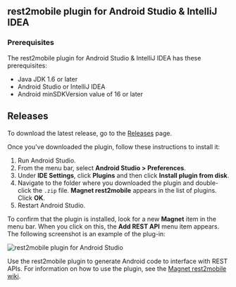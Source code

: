 ## rest2mobile plugin for Android Studio & IntelliJ IDEA

### Prerequisites
The rest2mobile plugin for Android Studio & IntelliJ IDEA has these prerequisites:

* Java JDK 1.6 or later
* Android Studio or IntelliJ IDEA
* Android minSDKVersion value of 16 or later

## Releases

To download the latest release, go to the [Releases](https://github.com/magnetsystems/r2m-plugin-android/releases) page.

Once you've downloaded the plugin, follow these instructions to install it:

1. Run Android Studio.
2. From the menu bar, select **Android Studio > Preferences**.
3. Under **IDE Settings**, click **Plugins** and then click **Install plugin from disk**.
4. Navigate to the folder where you downloaded the plugin and double-click the <code>.zip</code> file. **Magnet
 rest2mobile** appears in the list of plugins. Click **OK**.
5. Restart Android Studio.
 
To confirm that the plugin is installed, look for a new **Magnet** item in the menu bar. When you click on this, the **Add REST API** menu item appears. The following screenshot is an example of the plug-in: 

![rest2mobile plugin for Android Studio](https://github.com/magnetsystems/rest2mobile/blob/master/docimg/r2m-android.jpg)

Use the rest2mobile plugin to generate Android code to interface with REST APIs. For information on how to use the plugin, see the [Magnet rest2mobile wiki](https://github.com/magnetsystems/rest2mobile/wiki).

